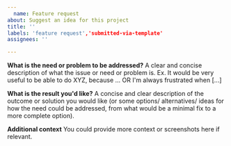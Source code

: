 ```yaml
---
  name: Feature request
about: Suggest an idea for this project
title: ''
labels: 'feature request','submitted-via-template'
assignees: ''

---
```


  **What is the need or problem to be addressed?**
  A clear and concise description of what the issue or need or problem is. Ex. It would be very useful to be able to do XYZ, because ...  OR  I'm always frustrated when [...]

**What is the result you'd like?**
  A concise and clear description of the outcome or solution you would like (or some options/ alternatives/ ideas for how the need could be addressed, from what would be a minimal fix to a more complete option).

**Additional context**
  You could provide more context or screenshots here if relevant.
